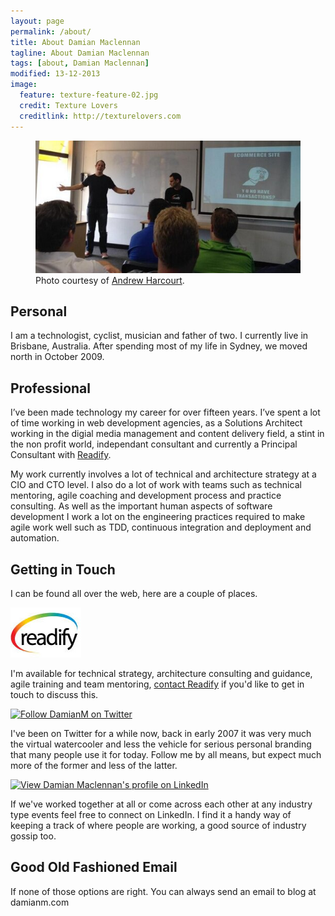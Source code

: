 ```yaml
---
layout: page
permalink: /about/
title: About Damian Maclennan
tagline: About Damian Maclennan
tags: [about, Damian Maclennan]
modified: 13-12-2013
image:
  feature: texture-feature-02.jpg
  credit: Texture Lovers
  creditlink: http://texturelovers.com
---
```



<figure>
	<img src="/images/speaking.jpg" />
	<figcaption>Photo courtesy of <a href="http://twitter.com/uglybugger">Andrew Harcourt</a>.</figcaption>
</figure>

Personal
--------

I am a technologist, cyclist, musician and father of two. I currently live in Brisbane, Australia. After spending most of my life in Sydney, we moved north in October 2009.


Professional
------------

I’ve been made technology my career for over fifteen years. I’ve spent a lot of time working in web development agencies, as a Solutions Architect working in the digial media management and content delivery field, a stint in the non profit world, independant consultant and currently a Principal Consultant with [Readify](http://www.readify.net/).

My work currently involves a lot of technical and architecture strategy at a CIO and CTO level. I also do a lot of work with teams such as technical mentoring, agile coaching and development process and practice consulting. As well as the important human aspects of software development I work a lot on the engineering practices required to make agile work well such as TDD, continuous integration and deployment and automation. 

Getting in Touch
-------

I can be found all over the web, here are a couple of places.

<a href="http://readify.net/"><img src="/images/readify_logo.jpg" border="0" /></a>

I'm available for technical strategy, architecture consulting and guidance, agile training and team mentoring, [contact Readify](http://readify.net/contact-us) if you'd like to get in touch to discuss this.

<a href="http://www.twitter.com/DamianM"><img src="http://twitter-badges.s3.amazonaws.com/follow_me-b.png" alt="Follow DamianM on Twitter"/></a>

I've been on Twitter for a while now, back in early 2007 it was very much the virtual watercooler and less the vehicle for serious personal branding that many people use it for today. Follow me by all means, but expect much more of the former and less of the latter.

<a href="http://au.linkedin.com/in/damianmaclennan" >
          <img src="http://www.linkedin.com/img/webpromo/btn_myprofile_160x33.png" width="160" height="33" border="0" alt="View Damian Maclennan's profile on LinkedIn">
    </a>

If we've worked together at all or come across each other at any industry type events feel free to connect on LinkedIn. I find it a handy way of keeping a track of where people are working, a good source of industry gossip too.


Good Old Fashioned Email
-------

If none of those options are right. You can always send an email to blog at damianm.com


